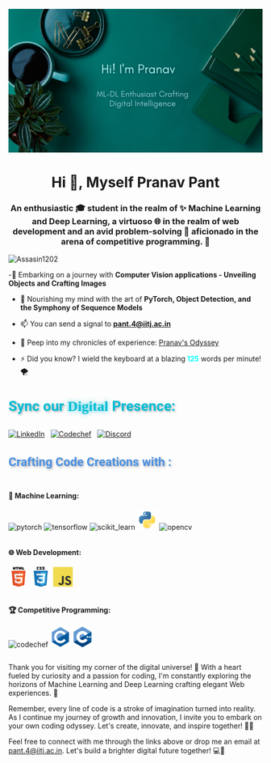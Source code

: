 ![Pranav_Cover](Cover.png)
<h1 align="center">Hi 👋, Myself Pranav Pant </h1>
<h3 align="center">An enthusiastic 🎓 student in the realm of ✨ Machine Learning and Deep Learning, a virtuoso 🌐 in the realm of web development and an avid problem-solving 🧩 aficionado in the arena of competitive programming. 🚀</h3>

<p align="left"> <img src="https://komarev.com/ghpvc/?username=Assasin1202&label=Profile%20views&color=0e75b6&style=flat" alt="Assasin1202" /> </p>

-🚀 Embarking on a journey with **Computer Vision applications - Unveiling Objects and Crafting Images**

- 🌱 Nourishing my mind with the art of **PyTorch, Object Detection, and the Symphony of Sequence Models**

- 📫 You can send a signal to **pant.4@iitj.ac.in**

- 📄 Peep into my chronicles of experience: [Pranav's Odyssey](https://drive.google.com/file/d/1jNOoLp_QNvCckMROh5-geu1L7bxgwGJB/view?usp=drive_link)

- ⚡ Did you know? I wield the keyboard at a blazing<b style="color:cyan"> 125</b>  words per minute! 🌪️

<h3 align="left" style="font-family: 'Roboto', sans-serif; font-size: 28px; color: #00bcd4; text-transform: none; text-shadow: 2px 2px 4px rgba(0, 0, 0, 0.3);">Sync our <span style="font-family: 'Monoton', cursive; color: #00bcd4; text-shadow: 0 0 10px rgba(0, 188, 212, 0.8); animation: glow 2s ease-in-out infinite;">Digital</span> Presence:</h3>
<!-- <style>
@keyframes glow {
  0%, 100% {
    text-shadow: 0 0 10px rgba(0, 188, 212, 0.8);
  }
  50% {
    text-shadow: 0 0 20px rgba(0, 188, 212, 0.8);
  }
}
</style> -->
<p align="left">
<a href="https://www.linkedin.com/in/pranav-pant-a83595224/" target="_blank"><img align="center" src="https://raw.githubusercontent.com/rahuldkjain/github-profile-readme-generator/master/src/images/icons/Social/linked-in-alt.svg" alt="LinkedIn" height="40" width="40" /></a>&nbsp;&nbsp;
<!-- <a href="https://kaggle.com/yourkaggleusername" target="_blank"><img align="center" src="https://raw.githubusercontent.com/rahuldkjain/github-profile-readme-generator/master/src/images/icons/Social/kaggle.svg" alt="Kaggle" height="40" width="40" /></a>&nbsp;&nbsp; -->
<!-- <a href="https://instagram.com/yourhandle" target="_blank"><img align="center" src="https://raw.githubusercontent.com/rahuldkjain/github-profile-readme-generator/master/src/images/icons/Social/instagram.svg" alt="Instagram" height="40" width="40" /></a>&nbsp;&nbsp; -->
<a href="https://www.codechef.com/users/pranav1208" target="_blank"><img align="center" src="https://cdn.jsdelivr.net/npm/simple-icons@3.1.0/icons/codechef.svg" alt="Codechef" height="40" width="40" /></a>&nbsp;&nbsp;
<!-- <a href="https://www.leetcode.com/yourusername" target="_blank"><img align="center" src="https://raw.githubusercontent.com/rahuldkjain/github-profile-readme-generator/master/src/images/icons/Social/leet-code.svg" alt="LeetCode" height="40" width="40" /></a>&nbsp;&nbsp; -->
<a href="https://discord.gg/assasin_08" target="_blank"><img align="center" src="https://raw.githubusercontent.com/rahuldkjain/github-profile-readme-generator/master/src/images/icons/Social/discord.svg" alt="Discord" height="40" width="40" /></a>
</p>


<h3 align="left" style="font-family: 'Roboto', sans-serif; font-size: 24px; color: #4a90e2; text-shadow: 2px 2px 4px rgba(0, 0, 0, 0.3);">Crafting Code Creations with :</h3>


<div style="display: flex; flex-direction: column;">
  <div>
  <h4>🤖 Machine Learning:</h4>
  <p>
    <img src="https://www.vectorlogo.zone/logos/pytorch/pytorch-icon.svg" alt="pytorch" width="40" height="40"/>
    <img src="https://www.vectorlogo.zone/logos/tensorflow/tensorflow-icon.svg" alt="tensorflow" width="40" height="40"/>
    <img src="https://upload.wikimedia.org/wikipedia/commons/0/05/Scikit_learn_logo_small.svg" alt="scikit_learn" width="40" height="40"/>
    <img src="https://raw.githubusercontent.com/devicons/devicon/master/icons/python/python-original.svg" alt="python" width="40" height="40"/>
    <!-- <img src="https://numpy.org/images/logos/numpy.svg" alt="numpy" width="40" height="40"/> -->
    <img src="https://www.vectorlogo.zone/logos/opencv/opencv-icon.svg" alt="opencv" width="40" height="40"/>
    
  </p>
</div>
  
  <div>
    <h4>🌐 Web Development:</h4>
    <p>
      <img src="https://raw.githubusercontent.com/devicons/devicon/master/icons/html5/html5-original-wordmark.svg" alt="html5" width="40" height="40"/>
      <img src="https://raw.githubusercontent.com/devicons/devicon/master/icons/css3/css3-original-wordmark.svg" alt="css3" width="40" height="40"/>
      <img src="https://raw.githubusercontent.com/devicons/devicon/master/icons/javascript/javascript-original.svg" alt="javascript" width="40" height="40"/>
      <!-- Add more Web Dev tools/icons here -->
    </p>
  </div>
  
 <div>
  <h4>🏆 Competitive Programming:</h4>
  <p>
    <img src="https://cdn.jsdelivr.net/npm/simple-icons@3.1.0/icons/codechef.svg" alt="codechef" width="40" height="40"/>
    <img src="https://raw.githubusercontent.com/devicons/devicon/master/icons/c/c-original.svg" alt="c" width="40" height="40"/>
    <!-- <img src="https://www.w3schools.com/cpp/cplusplus.svg" alt="cplusplus" width="40" height="40"/> -->
     <img src="https://raw.githubusercontent.com/devicons/devicon/master/icons/cplusplus/cplusplus-original.svg" alt="cplusplus" width="40" height="40"/>
    <!-- Add more CP tools/icons here -->
  </p>
</div>

</div>


<!-- ## Embracing the Journey 🚀 -->

Thank you for visiting my corner of the digital universe! 🌌 With a heart fueled by curiosity and a passion for coding, I'm constantly exploring the horizons of Machine Learning and Deep Learning crafting elegant Web experiences. 🌟

Remember, every line of code is a stroke of imagination turned into reality. As I continue my journey of growth and innovation, I invite you to embark on your own coding odyssey. Let's create, innovate, and inspire together! 🌈✨

Feel free to connect with me through the links above or drop me an email at [pant.4@iitj.ac.in](mailto:pant.4@iitj.ac.in). Let's build a brighter digital future together! 💻🌠

<!-- Keep coding and keep dreaming!  -->
